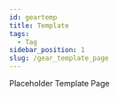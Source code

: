 ```yaml
---
id: geartemp
title: Template
tags:
  - Tag
sidebar_position: 1
slug: /gear_template_page
---
```


Placeholder Template Page
